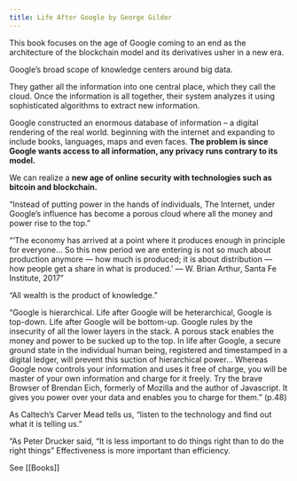 ```yaml
---
title: Life After Google by George Gilder
--- 
```


This book focuses on the age of Google coming to an end as the architecture of the  blockchain model and its derivatives usher in a new era.

Google’s broad scope of knowledge centers around big data.

They gather all the information into one central place, which they call the cloud. Once the information is all together, their system analyzes it using sophisticated algorithms to extract new information.

Google constructed an enormous database of information – a digital rendering of the real world. beginning with the internet and expanding to include books, languages, maps and even faces. **The problem is since Google wants access to all information, any privacy runs contrary to its model.**

We can realize a **new age of online security with technologies such as bitcoin and blockchain.**

“Instead of putting power in the hands of individuals, The Internet, under Google’s influence has become a porous cloud where all the money and power rise to the top.” 

“‘The economy has arrived at a point where it produces enough in principle for everyone… So this new period we are entering is not so much about production anymore — how much is produced; it is about distribution — how people get a share in what is produced.’ — W. Brian Arthur, Santa Fe Institute, 2017”

“All wealth is the product of knowledge.”

“Google is hierarchical. Life after Google will be heterarchical, Google is top-down. Life after Google will be bottom-up. Google rules by the insecurity of all the lower layers in the stack. A porous stack enables the money and power to be sucked up to the top. In life after Google, a secure ground state in the individual human being, registered and timestamped in a digital ledger, will prevent this suction of hierarchical power… Whereas Google now controls your information and uses it free of charge, you will be master of your own information and charge for it freely. Try the brave Browser of Brendan Eich, formerly of Mozilla and the author of Javascript. It gives you power over your data and enables you to charge for them.” (p.48)

As Caltech’s Carver Mead tells us, “listen to the technology and find out what it is telling us.”

“As Peter Drucker said, “It is less important to do things right than to do the right things” Effectiveness is more important than efficiency.

See [[Books]]
